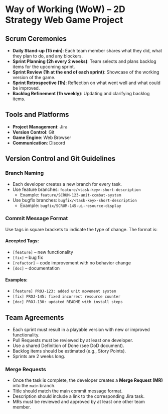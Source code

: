 # Way of Working (WoW) – 2D Strategy Web Game Project

## Scrum Ceremonies
- **Daily Stand-up (15 min)**: Each team member shares what they did, what they plan to do, and any blockers.
- **Sprint Planning (2h every 2 weeks)**: Team selects and plans backlog items for the upcoming sprint.
- **Sprint Review (1h at the end of each sprint)**: Showcase of the working version of the game.
- **Sprint Retrospective (1h)**: Reflection on what went well and what could be improved.
- **Backlog Refinement (1h weekly)**: Updating and clarifying backlog items.

## Tools and Platforms
- **Project Management**: Jira
- **Version Control**: Git
- **Game Engine**: Web Browser
- **Communication**: Discord

## Version Control and Git Guidelines

### Branch Naming
- Each developer creates a new branch for every task.
- Use feature branches: `feature/<task-key>-short-description`
  - Example: `feature/SCRUM-123-unit-combat-system`
- Use bugfix branches: `bugfix/<task-key>-short-description`
  - Example: `bugfix/SCRUM-145-ui-resource-display`

### Commit Message Format
Use tags in square brackets to indicate the type of change. The format is:

#### Accepted Tags:
- `[feature]` – new functionality
- `[fix]` – bug fix
- `[refactor]` – code improvement with no behavior change
- `[doc]` – documentation

#### Examples:
- `[feature] PROJ-123: added unit movement system`
- `[fix] PROJ-145: fixed incorrect resource counter`
- `[doc] PROJ-130: updated README with install steps`

## Team Agreements
- Each sprint must result in a playable version with new or improved functionality.
- Pull Requests must be reviewed by at least one developer.
- Use a shared Definition of Done (see DoD document).
- Backlog items should be estimated (e.g., Story Points).
- Sprints are 2 weeks long.

### Merge Requests
- Once the task is complete, the developer creates a **Merge Request (MR)** into the `main` branch.
- Title should match the main commit message format.
- Description should include a link to the corresponding Jira task.
- MRs must be reviewed and approved by at least one other team member.
